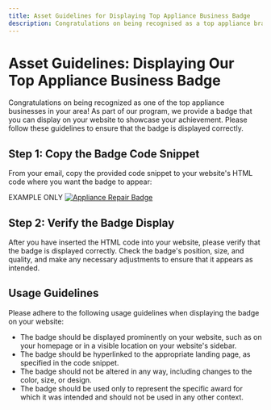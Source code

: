 ```yaml
---
title: Asset Guidelines for Displaying Top Appliance Business Badge
description: Congratulations on being recognised as a top appliance brand, this page will show you how to display your badge on your website. 
---
```


# Asset Guidelines: Displaying Our Top Appliance Business Badge

Congratulations on being recognized as one of the top appliance businesses in your area! As part of our program, we provide a badge that you can display on your website to showcase your achievement. Please follow these guidelines to ensure that the badge is displayed correctly.

## Step 1: Copy the Badge Code Snippet

From your email, copy the provided code snippet to your website's HTML code where you want the badge to appear:


EXAMPLE ONLY
<a href="./pages/top-appliance-repair-technicians/christchurch/2023">
  <img src="./img/badges/1.webp" alt="Appliance Repair Badge">
</a>

## Step 2: Verify the Badge Display

After you have inserted the HTML code into your website, please verify that the badge is displayed correctly. Check the badge's position, size, and quality, and make any necessary adjustments to ensure that it appears as intended.

## Usage Guidelines

Please adhere to the following usage guidelines when displaying the badge on your website:

- The badge should be displayed prominently on your website, such as on your homepage or in a visible location on your website's sidebar.
- The badge should be hyperlinked to the appropriate landing page, as specified in the code snippet.
- The badge should not be altered in any way, including changes to the color, size, or design.
- The badge should be used only to represent the specific award for which it was intended and should not be used in any other context.